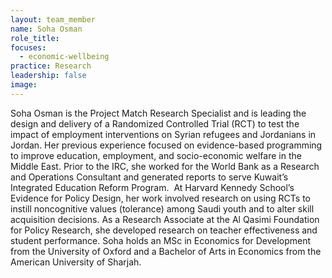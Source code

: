 ```yaml
---
layout: team_member
name: Soha Osman
role_title:
focuses:
  - economic-wellbeing
practice: Research
leadership: false
image:
---
```


Soha Osman is the Project Match Research Specialist and is leading the design and delivery of a Randomized Controlled Trial (RCT) to test the impact of employment interventions on Syrian refugees and Jordanians in Jordan. Her previous experience focused on evidence-based programming to improve education, employment, and socio-economic welfare in the Middle East. Prior to the IRC, she worked for the World Bank as a Research and Operations Consultant and generated reports to serve Kuwait’s Integrated Education Reform Program.&nbsp; At Harvard Kennedy School’s Evidence for Policy Design, her work involved research on using RCTs to instill noncognitive values (tolerance) among Saudi youth and to alter skill acquisition decisions. As a Research Associate at the Al Qasimi Foundation for Policy Research, she developed research on teacher effectiveness and student performance. Soha holds an MSc in Economics for Development from the University of Oxford and a Bachelor of Arts in Economics from the American University of Sharjah.&nbsp;